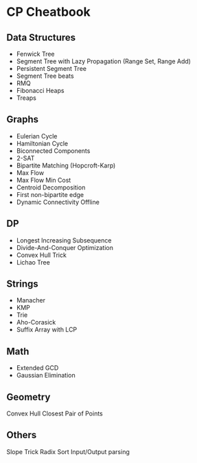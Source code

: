 # CP Cheatbook

## Data Structures
* Fenwick Tree
* Segment Tree with Lazy Propagation (Range Set, Range Add)
* Persistent Segment Tree
* Segment Tree beats
* RMQ
* Fibonacci Heaps
* Treaps

## Graphs
* Eulerian Cycle
* Hamiltonian Cycle
* Biconnected Components
* 2-SAT
* Bipartite Matching (Hopcroft-Karp)
* Max Flow
* Max Flow Min Cost
* Centroid Decomposition
* First non-bipartite edge
* Dynamic Connectivity Offline

## DP
* Longest Increasing Subsequence
* Divide-And-Conquer Optimization
* Convex Hull Trick
* Lichao Tree

## Strings
* Manacher
* KMP
* Trie
* Aho-Corasick
* Suffix Array with LCP

## Math
* Extended GCD
* Gaussian Elimination

## Geometry
Convex Hull
Closest Pair of Points

## Others
Slope Trick
Radix Sort
Input/Output parsing